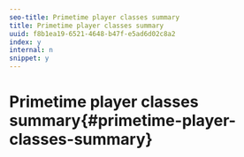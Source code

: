 ```yaml
---
seo-title: Primetime player classes summary
title: Primetime player classes summary
uuid: f8b1ea19-6521-4648-b47f-e5ad6d02c8a2
index: y
internal: n
snippet: y
---
```


# Primetime player classes summary{#primetime-player-classes-summary}

